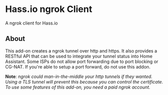 # Hass.io ngrok Client

A ngrok client for Hass.io

## About

This add-on creates a ngrok tunnel over http and https. It also provides a
RESTful API that can be used to integrate your tunnel status into Home Assistant.
Some ISPs do not allow port forwarding due to port blocking or CG-NAT. If you're
able to setup a port forward, do not use this addon.

**Note**: _ngrok could man-in-the-middle your http tunnels if they wanted.
          Using a TLS tunnel will prevent this because you can control the certificate.
          To use some features of this add-on, you need a paid ngrok account._

[github_link]: https://github.com/dy1io/hassio-ngrok/issues
